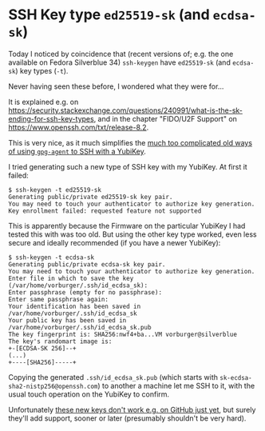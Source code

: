 # SSH Key type `ed25519-sk` (and `ecdsa-sk`)

Today I noticed by coincidence that (recent versions of;
e.g. the one available on Fedora Silverblue 34) `ssh-keygen`
have `ed25519-sk` (and `ecdsa-sk`) key types (`-t`).

Never having seen these before, I wondered what they were for...

It is explained e.g. on https://security.stackexchange.com/questions/240991/what-is-the-sk-ending-for-ssh-key-types, and in the chapter "FIDO/U2F Support" on https://www.openssh.com/txt/release-8.2.

This is very nice, as it much simplifies the [much too complicated old ways of using `gpg-agent` to SSH with a YubiKey](https://github.com/drduh/YubiKey-Guide#ssh).

I tried generating such a new type of SSH key with my YubiKey. At first it failed:

    $ ssh-keygen -t ed25519-sk
    Generating public/private ed25519-sk key pair.
    You may need to touch your authenticator to authorize key generation.
    Key enrollment failed: requested feature not supported

This is apparently because the Firmware on the particular YubiKey I had tested this with was too old. But using the other key type worked, even less secure and ideally recommended (if you have a newer YubiKey):

    $ ssh-keygen -t ecdsa-sk
    Generating public/private ecdsa-sk key pair.
    You may need to touch your authenticator to authorize key generation.
    Enter file in which to save the key (/var/home/vorburger/.ssh/id_ecdsa_sk): 
    Enter passphrase (empty for no passphrase): 
    Enter same passphrase again: 
    Your identification has been saved in /var/home/vorburger/.ssh/id_ecdsa_sk
    Your public key has been saved in /var/home/vorburger/.ssh/id_ecdsa_sk.pub
    The key fingerprint is: SHA256:nwf4+ba...VM vorburger@silverblue
    The key's randomart image is:
    +-[ECDSA-SK 256]--+
    (...)
    +----[SHA256]-----+

Copying the generated `.ssh/id_ecdsa_sk.pub` (which starts with `sk-ecdsa-sha2-nistp256@openssh.com`) 
to another a machine let me SSH to it, with the usual touch operation on the YubiKey to confirm.

Unfortunately [these new keys don't work e.g. on GitHub just yet](https://github.community/t/when-can-i-use-ssh-public-key-type-like-ed25519-sk-and-ecdsa-sk/3144/33), but surely they'll add support, sooner or later (presumably shouldn't be very hard).
